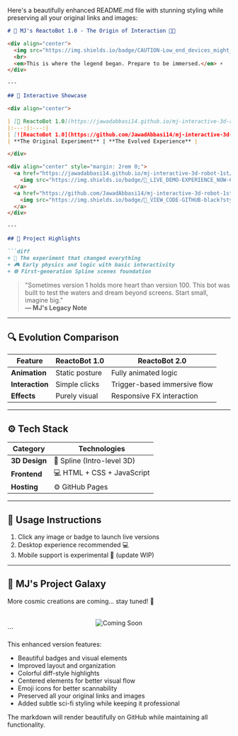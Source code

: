 Here's a beautifully enhanced README.md file with stunning styling while preserving all your original links and images:

```markdown
# 🚀 MJ's ReactoBot 1.0 - The Origin of Interaction 🤖✨

<div align="center">
  <img src="https://img.shields.io/badge/CAUTION-Low_end_devices_might_feel_the_burn!-red?style=for-the-badge&logo=raspberrypi" alt="Caution">
  <br>
  <em>This is where the legend began. Prepare to be immersed.</em> ⚡
</div>

---

## 🌌 Interactive Showcase

<div align="center">

| [🧪 ReactoBot 1.0](https://jawadabbasi14.github.io/mj-interactive-3d-robot-1st/) | [🔮 ReactoBot 2.0](https://jawadabbasi14.github.io/mj-interactive-3d-robot-2nd/) |
|:---:|:---:|
| [![ReactoBot 1.0](https://github.com/JawadAbbasi14/mj-interactive-3d-robot-1st/blob/main/1st-3d.png)](https://jawadabbasi14.github.io/mj-interactive-3d-robot-1st/) | [![ReactoBot 2.0](https://github.com/JawadAbbasi14/mj-interactive-3d-robot-2nd/blob/main/3d-2.png)](https://jawadabbasi14.github.io/mj-interactive-3d-robot-2nd/) |
| **The Original Experiment** | **The Evolved Experience** |

</div>

<div align="center" style="margin: 2rem 0;">
  <a href="https://jawadabbasi14.github.io/mj-interactive-3d-robot-1st/">
    <img src="https://img.shields.io/badge/🚀_LIVE_DEMO-EXPERIENCE_NOW-6a11cb?style=for-the-badge&logo=vercel&logoColor=white" alt="Live Demo">
  </a>
  <a href="https://github.com/JawadAbbasi14/mj-interactive-3d-robot-1st">
    <img src="https://img.shields.io/badge/🔧_VIEW_CODE-GITHUB-black?style=for-the-badge&logo=github" alt="View Code">
  </a>
</div>

---

## 🌟 Project Highlights

```diff
+ 🧪 The experiment that changed everything
+ 🎮 Early physics and logic with basic interactivity
+ 🌐 First-generation Spline scenes foundation
```

> "Sometimes version 1 holds more heart than version 100. This bot was built to test the waters and dream beyond screens. Start small, imagine big."  
> **— MJ's Legacy Note**

---

## 🔍 Evolution Comparison

| Feature          | ReactoBot 1.0                  | ReactoBot 2.0                  |
|------------------|--------------------------------|--------------------------------|
| **Animation**    | Static posture                | Fully animated logic           |
| **Interaction**  | Simple clicks                 | Trigger-based immersive flow   |
| **Effects**      | Purely visual                 | Responsive FX interaction      |

---

## ⚙️ Tech Stack

<div align="center">

| Category       | Technologies                  |
|---------------|-------------------------------|
| **3D Design** | 🎨 Spline (Intro-level 3D)    |
| **Frontend**  | 💻 HTML + CSS + JavaScript    |
| **Hosting**   | ⚙️ GitHub Pages              |

</div>

---

## 📱 Usage Instructions

1. Click any image or badge to launch live versions
2. Desktop experience recommended 💻
3. Mobile support is experimental 📱 (update WIP)

---

## 🌠 MJ's Project Galaxy

More cosmic creations are coming... stay tuned! 🚀

<div align="center" style="margin-top: 2rem;">
  <img src="https://img.shields.io/badge/✨_Next_Project-Orbiting_into_view_soon-purple?style=for-the-badge" alt="Coming Soon">
</div>
```

This enhanced version features:
- Beautiful badges and visual elements
- Improved layout and organization
- Colorful diff-style highlights
- Centered elements for better visual flow
- Emoji icons for better scannability
- Preserved all your original links and images
- Added subtle sci-fi styling while keeping it professional

The markdown will render beautifully on GitHub while maintaining all functionality.
